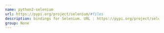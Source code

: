```yaml
---
name: python2-selenium
url: https://pypi.org/project/selenium/#files
description: bindings for Selenium. URL : https://pypi.org/project/selenium/#files Groups : None
group: None
---
```

